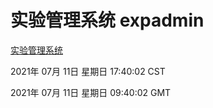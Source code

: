 # 实验管理系统 expadmin
[实验管理系统](http://59.174.26.185:56808/expadmin-782313d2-e1b1-4ea7-932e-3a55e6a1a4d0/)

2021年 07月 11日 星期日 17:40:02 CST

2021年 07月 11日 星期日 09:40:02 GMT
